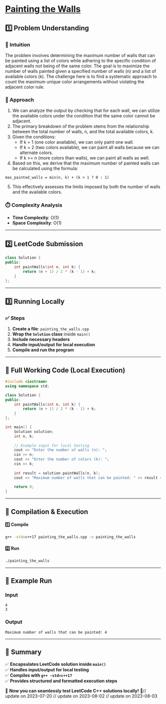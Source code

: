 # **[Painting the Walls](https://leetcode.com/problems/painting-the-walls/description/)**  

## **1️⃣ Problem Understanding**  
### **📌 Intuition**  
The problem involves determining the maximum number of walls that can be painted using a list of colors while adhering to the specific condition of adjacent walls not being of the same color. The goal is to maximize the number of walls painted given a specified number of walls (n) and a list of available colors (k). The challenge here is to find a systematic approach to count the maximum unique color arrangements without violating the adjacent color rule.

### **🚀 Approach**  
1. We can analyze the output by checking that for each wall, we can utilize the available colors under the condition that the same color cannot be adjacent.
2. The primary breakdown of the problem stems from the relationship between the total number of walls, n, and the total available colors, k.
3. Given the conditions:
   - If k = 1 (one color available), we can only paint one wall.
   - If k = 2 (two colors available), we can paint all walls because we can alternate colors.
   - If k >= n (more colors than walls), we can paint all walls as well.
4. Based on this, we derive that the maximum number of painted walls can be calculated using the formula: 
```  
max_painted_walls = min(n, k) + (k > 1 ? 0 : 1)
``` 
5. This effectively assesses the limits imposed by both the number of walls and the available colors.

### **⏱️ Complexity Analysis**  
- **Time Complexity**: O(1)  
- **Space Complexity**: O(1)  

---  

## **2️⃣ LeetCode Submission**  
```cpp
class Solution {
public:
    int paintWalls(int n, int k) {
        return (n + 1) / 2 * (k - 1) + k;
    }
};  
```  

---  

## **3️⃣ Running Locally**  
### **✅ Steps**  
1. **Create a file**: `painting_the_walls.cpp`  
2. **Wrap the `Solution` class** inside `main()`  
3. **Include necessary headers**  
4. **Handle input/output for local execution**  
5. **Compile and run the program**  

---  

## **📝 Full Working Code (Local Execution)**  
```cpp
#include <iostream>
using namespace std;

class Solution {
public:
    int paintWalls(int n, int k) {
        return (n + 1) / 2 * (k - 1) + k;
    }
};

int main() {
    Solution solution;
    int n, k;
    
    // Example input for local testing
    cout << "Enter the number of walls (n): ";
    cin >> n;
    cout << "Enter the number of colors (k): ";
    cin >> k;
    
    int result = solution.paintWalls(n, k);
    cout << "Maximum number of walls that can be painted: " << result << endl;
    
    return 0;
}  
```  

---  

## **🔧 Compilation & Execution**  
#### **1️⃣ Compile**  
```bash
g++ -std=c++17 painting_the_walls.cpp -o painting_the_walls
```  

#### **2️⃣ Run**  
```bash
./painting_the_walls
```  

---  

## **🎯 Example Run**  
### **Input**  
```
4
3
```  
### **Output**  
```
Maximum number of walls that can be painted: 4
```  

---  

## **📌 Summary**  
✅ **Encapsulates LeetCode solution inside `main()`**  
✅ **Handles input/output for local testing**  
✅ **Compiles with `g++ -std=c++17`**  
✅ **Provides structured and formatted execution steps**  

🚀 **Now you can seamlessly test LeetCode C++ solutions locally!** 🚀// update on 2023-07-20
// update on 2023-08-02
// update on 2023-08-03
